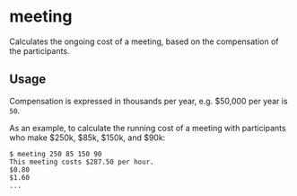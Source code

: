 # meeting

Calculates the ongoing cost of a meeting, based on the compensation of the participants.

## Usage

Compensation is expressed in thousands per year, e.g. $50,000 per year is `50`.

As an example, to calculate the running cost of a meeting with participants who make $250k, $85k, $150k, and $90k:

```
$ meeting 250 85 150 90
This meeting costs $287.50 per hour.
$0.80
$1.60
...
```

